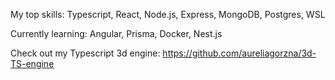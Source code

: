 My top skills: Typescript, React, Node.js, Express, MongoDB, Postgres, WSL


Currently learning: Angular, Prisma, Docker, Nest.js


Check out my Typescript 3d engine: https://github.com/aureliagorzna/3d-TS-engine
